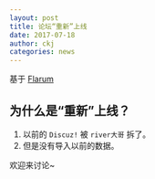 ```yaml
---
layout: post
title: 论坛“重新”上线
date: 2017-07-18
author: ckj
categories: news
---
```


基于 [Flarum](flarum.org)

## 为什么是“重新”上线？

1. 以前的 `Discuz!` 被 `river大哥` 拆了。
2. 但是没有导入以前的数据。

欢迎来讨论~
